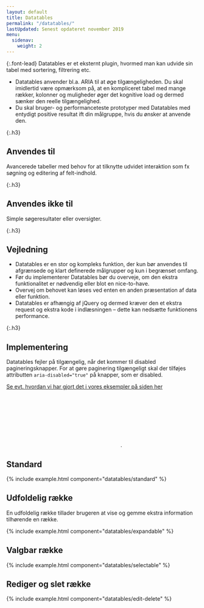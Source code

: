 ```yaml
---
layout: default
title: Datatables
permalink: "/datatables/"
lastUpdated: Senest opdateret november 2019
menu:
  sidenav:
    weight: 2
---
```

{:.font-lead}
Datatables er et eksternt plugin, hvormed man kan udvide sin tabel med sortering, filtrering etc.

* Datatables anvender bl.a. ARIA til at øge tilgængeligheden. Du skal imidlertid være opmærksom på, at en kompliceret tabel med mange rækker, kolonner og muligheder øger det kognitive load og dermed sænker den reelle tilgængelighed.
* Du skal bruger- og performanceteste prototyper med Datatables med entydigt positive resultat ift din målgruppe, hvis du ønsker at anvende den.

{:.h3}
## Anvendes til

Avancerede tabeller med behov for at tilknytte udvidet interaktion som fx søgning og editering af felt-indhold.

{:.h3}
## Anvendes ikke til

Simple søgeresultater eller oversigter.

{:.h3}
## Vejledning

* Datatables er en stor og kompleks funktion, der kun bør anvendes til afgrænsede og klart definerede målgrupper og kun i begrænset omfang.
* Før du implementerer Datatables bør du overveje, om den ekstra funktionalitet er nødvendig eller blot en nice-to-have.
* Overvej om behovet kan løses ved enten en anden præsentation af data eller funktion.
* Datatables er afhængig af jQuery og dermed kræver den et ekstra request og ekstra kode i indlæsningen – dette kan nedsætte funktionens performance.

{:.h3}
## Implementering

Datatables fejler på tilgængelig, når det kommer til disabled pagineringsknapper. For at gøre paginering tilgængeligt skal der tilføjes attributten `aria-disabled="true"` på knapper, som er disabled.

<a href="https://github.com/detfaellesdesignsystem/dkfds-plugins-docs/blob/master/assets/js/example-datatables.js" class="icon-link">Se evt. hvordan vi har gjort det i vores eksempler på siden her<svg class="icon-svg" focusable="false" aria-hidden="true" tabindex="-1"><use xlink:href="#open-in-new"></use></svg></a>.

## Standard

{% include example.html component="datatables/standard" %}

## Udfoldelig række

En udfoldelig række tillader brugeren at vise og gemme ekstra information tilhørende en række.

{% include example.html component="datatables/expandable" %}

## Valgbar række

{% include example.html component="datatables/selectable" %}

## Rediger og slet række

{% include example.html component="datatables/edit-delete" %}
